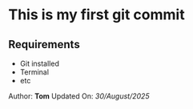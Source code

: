 # ﻿This is my first git commit
## Requirements
- Git installed
- Terminal
- etc

Author: __Tom__
Updated On: *30/August/2025*